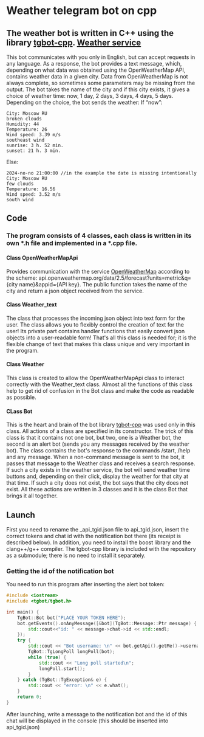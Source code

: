 # Weather telegram bot on cpp
## The weather bot is written in C++ using the library  [tgbot-cpp](https://github.com/reo7sp/tgbot-cpp). [Weather service](https://openweathermap.org)
This bot communicates with you only in English, but can accept requests in any language. As a response, the bot provides a text message, which, depending on what data was obtained using the OpenWeatherMap API, contains weather data in a given city. Data from OpenWeatherMap is not always complete, so sometimes some parameters may be missing from the output. The bot takes the name of the city and if this city exists, it gives a choice of weather time: now, 1 day, 2 days, 3 days, 4 days, 5 days. Depending on the choice, the bot sends the weather: 
If “now”:
```
City: Moscow RU
broken clouds
Humidity: 44
Temperature: 26
Wind speed: 3.39 m/s 
southeast wind
sunrise: 3 h. 52 min. 
sunset: 21 h. 3 min.
```
Else:
```
2024-no-no 21:00:00 //in the example the date is missing intentionally
City: Moscow RU
few clouds
Temperature: 16.56
Wind speed: 3.52 m/s 
south wind
```
## Code
### The program consists of 4 classes, each class is written in its own *.h file and implemented in a *.cpp file.
#### Class OpenWeatherMapApi
Provides communication with the service [OpenWeatherMap](https://openweathermap.org) according to the scheme:
api.openweathermap.org/data/2.5/forecast?units=metric&q={city name}&appid={API key}.
The public function takes the name of the city and return a json object received from the service.
#### Class Weather_text 
The class that processes the incoming json object into text form for the user. The class allows you to flexibly control the creation of text for the user! Its private part contains handler functions that easily convert json objects into a user-readable form! That's all this class is needed for; it is the flexible change of text that makes this class unique and very important in the program.
#### Class Weather
This class is created to allow the OpenWeatherMapApi class to interact correctly with the Weather_text class. Almost all the functions of this class help to get rid of confusion in the Bot class and make the code as readable as possible. 
#### CLass Bot
This is the heart and brain of the bot library [tgbot-cpp](https://github.com/reo7sp/tgbot-cpp) was used only in this class. All actions of a class are specified in its constructor. The trick of this class is that it contains not one bot, but two, one is a Weather bot, the second is an alert bot (sends you any messages received by the weather bot). The class contains the bot's response to the commands /start, /help and any message. When a non-command message is sent to the bot, it passes that message to the Weather class and receives a search response. If such a city exists in the weather service, the bot will send weather time buttons and, depending on their click, display the weather for that city at that time. If such a city does not exist, the bot says that the city does not exist. All these actions are written in 3 classes and it is the class Bot that brings it all together.
## Launch
First you need to rename the _api_tgid.json file to api_tgid.json, insert the correct tokens and chat id with the notification bot there (its receipt is described below). In addition, you need to install the boost library and the clang++/g++ compiler. The tgbot-cpp library is included with the repository as a submodule; there is no need to install it separately.
### Getting the id of the notification bot
You need to run this program after inserting the alert bot token:

```cpp
#include <iostream>
#include <tgbot/tgbot.h>

int main() {
    TgBot::Bot bot("PLACE YOUR TOKEN HERE");
    bot.getEvents().onAnyMessage([&bot](TgBot::Message::Ptr message) {
        std::cout<<"id: " << message->chat->id << std::endl;
    });
    try {
        std::cout << "Bot username: \n" << bot.getApi().getMe()->username.c_str();
        TgBot::TgLongPoll longPoll(bot);
        while (true) {
            std::cout << "Long poll started\n";
            longPoll.start();
        }
    } catch (TgBot::TgException& e) {
        std::cout << "error: \n" << e.what();
    }
    return 0;
}
```

After launching, write a message to the notification bot and the id of this chat will be displayed in the console (this should be inserted into api_tgid.json)